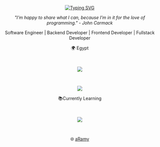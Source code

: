 <p align="center"><a href="https://git.io/typing-svg"><img src="https://readme-typing-svg.demolab.com?font=Fira+Code&duration=1000&pause=1000&color=F74534&center=true&multiline=true&width=410&height=100&lines=+fn+intro()+-%3E+()+%7B+begin!()+%7D;Compiling...🦀;Hey+there%2C+I'm+Rami+Shenouda." alt="Typing SVG" /></a></p>


<p align="center"><i>"I’m happy to share what I can, because I’m in it for the love of programming." - John Carmack</i></p>
<p align="center">Software Engineer | Backend Developer | Frontend Developer | Fullstack Developer </p>
<p align="center">🌍 Egypt </p>

<br>
<p align="center"><a href="https://skillicons.dev"><img src="https://skillicons.dev/icons?i=javascript,html,css,nestjs,express,jquery,nginx,git,docker,mysql,jest,webpack,gitlab"/></a></p>
<br>

<p align="center"> <!-- <a href="https://github.com/anuraghazra/github-readme-stats"><img src="https://github-readme-stats.vercel.app/api?username=kandeel4411&theme=dracula"/></a> --> <a href="https://github.com/anuraghazra/github-readme-stats"><img src="https://github-readme-stats.vercel.app/api/top-langs/?username=ramishenouda&langs_count=8&layout=compact&theme=dracula&hide=php,java"/></a></p>
<p align="center"></p>


<p align="center">📚Currently Learning</p>
<br>
<p align="center"><a href="https://skillicons.dev"><img src="https://skillicons.dev/icons?i=ts,golang,rust,aws,nodejs"/></a></p>
<br>
<p align="center">🌐 <a href="http://aramy.me/">aRamy</a></p>
